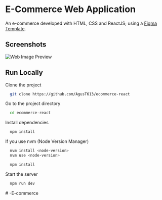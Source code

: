 # E-Commerce Web Application

An e-commerce developed with HTML, CSS and ReactJS; using a [Figma Template](<https://www.figma.com/design/emo2Mu1N5NZYEVwCwubGSM/Full-E-Commerce-Website-UI-UX-Design-(Community)?node-id=1-3&node-type=canvas&t=fOHp1ZuXw6KIOH7V-0>).

## Screenshots

![Web Image Preview](./public/web-overview.png)

## Run Locally

Clone the project

```bash
  git clone https://github.com/AgusT613/ecommerce-react
```

Go to the project directory

```bash
  cd ecommerce-react
```

Install dependencies

```bash
  npm install
```

If you use nvm (Node Version Manager)

```bash
  nvm install <node-version>
  nvm use <node-version>

  npm install
```

Start the server

```bash
  npm run dev
```
#   - E - c o m m e r c e  
 